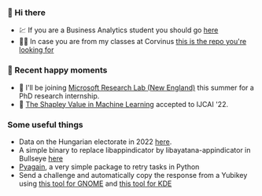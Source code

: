 ### 	:wave: Hi there
- :chart: If you are a Business Analytics student you should go [here](https://github.com/kiss-oliver/ba-pre-session-2022)
- :student: In case you are from my classes at Corvinus [this is the repo you're looking for](https://github.com/BCE-Makromodell-2021/szeminarium)

### :green_heart: Recent happy moments 
-  :city_sunrise: I'll be joining [Microsoft Research Lab (New England)](https://www.microsoft.com/en-us/research/lab/microsoft-research-new-england/) this summer for a PhD research internship.
- :tea: [The Shapley Value in Machine Learning](https://arxiv.org/abs/2202.05594) accepted to IJCAI '22.

### Some useful things

- Data on the Hungarian electorate in 2022 [here](https://github.com/kiss-oliver/106).
- A simple binary to replace libappindicator by libayatana-appindicator in Bullseye [here](https://github.com/kiss-oliver/libappindicator3-1.equivs)
- [Pyagain](https://github.com/kiss-oliver/pyagain), a very simple package to retry tasks in Python
- Send a challenge and automatically copy the response from a Yubikey using [this tool for GNOME](https://github.com/kiss-oliver/ykchalresp-gnome) and [this tool for KDE](https://github.com/kiss-oliver/ykchalresp-kde)
